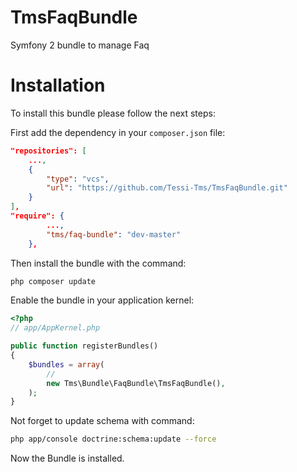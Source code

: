 TmsFaqBundle
=========================

Symfony 2 bundle to manage Faq

Installation
============

To install this bundle please follow the next steps:

First add the dependency in your `composer.json` file:

```json
"repositories": [
    ...,
    {
        "type": "vcs",
        "url": "https://github.com/Tessi-Tms/TmsFaqBundle.git"
    }
],
"require": {
        ...,
        "tms/faq-bundle": "dev-master"
    },
```

Then install the bundle with the command:

```sh
php composer update
```

Enable the bundle in your application kernel:

```php
<?php
// app/AppKernel.php

public function registerBundles()
{
    $bundles = array(
        //
        new Tms\Bundle\FaqBundle\TmsFaqBundle(),
    );
}
```

Not forget to update schema with command:

```sh
php app/console doctrine:schema:update --force
```

Now the Bundle is installed.
